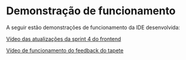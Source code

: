 # Demonstração de funcionamento 

A seguir estão demonstrações de funcionamento da IDE desenvolvida:

[Vídeo das atualizações da sprint 4 do frontend](https://drive.google.com/file/d/1HHlz9svE3iLdBqqFBTptWtUEr739ADoM/view?usp=sharing)

[Vídeo de funcionamento do feedback do tapete](https://drive.google.com/file/d/1orjAsUYqO4rCU6UaKhT_fm9MFnwih51v/view?usp=sharing)